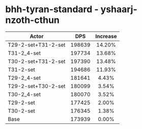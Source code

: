 # bhh-tyran-standard - yshaarj-nzoth-cthun
| Actor | DPS | Increase |
|---|:---:|:---:|
|T29-2-set+T31-2-set|198639|14.20%|
|T31-2_4-set|197734|13.68%|
|T30-2-set+T31-2-set|197390|13.48%|
|T31-2-set|194686|11.93%|
|T29-2_4-set|181641|4.43%|
|T29-2-set+T30-2-set|180099|3.54%|
|T30-2_4-set|180070|3.52%|
|T29-2-set|177425|2.00%|
|T30-2-set|176345|1.38%|
|Base|173939|0.00%|
